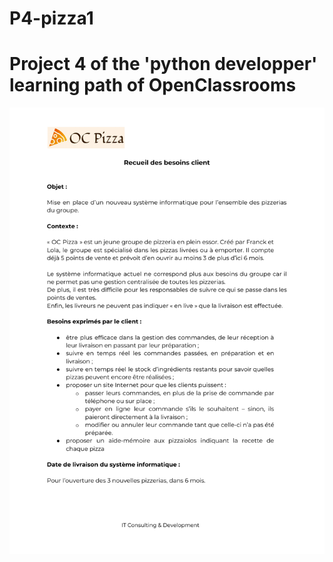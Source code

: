 # P4-pizza1
# Project 4 of the 'python developper' learning path of OpenClassrooms

![](./OC-Pizza-description-de-notre-besoin.png?raw=true)
